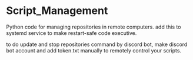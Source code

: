 # Script_Management

Python code for managing repositories in remote computers.
add this to systemd service to make restart-safe code executive.

to do update and stop repositories command by discord bot,
make discord bot account and add token.txt manually to remotely control your scripts.
